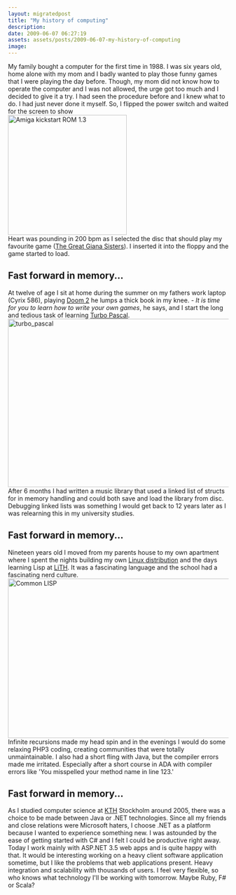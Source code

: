 ```yaml
---
layout: migratedpost
title: "My history of computing"
description:
date: 2009-06-07 06:27:19
assets: assets/posts/2009-06-07-my-history-of-computing
image: 
---
```


<p>My family bought a computer for the first time in 1988. I was six years old, home alone with my mom and I badly wanted to play those funny games that I were playing the day before. Though, my mom did not know how to operate the computer and I was not allowed, the urge got too much and I decided to give it a try. I had seen the procedure before and I knew what to do. I had just never done it myself.  So, I flipped the power switch and waited for the screen to show  <img class="alignleft size-full wp-image-444" style="margin-right: 100%;" title="Amiga kickstart ROM 1.3" src="http://litemedia.info/media/Default/Mint/amiga-kickstart-13-713246.png" alt="Amiga kickstart ROM 1.3" width="271" height="273" /> Heart was pounding in 200 bpm as I selected the disc that should play my favourite game (<a href="http://en.wikipedia.org/wiki/Great_Giana_Sisters">The Great Giana Sisters</a>). I inserted it into the floppy and the game started to load.</p>
<h2>Fast forward in memory...</h2>
<p>At twelve of age I sit at home during the summer on my fathers work laptop (Cyrix 586), playing <a href="http://en.wikipedia.org/wiki/Doom_II">Doom 2</a> he lumps a thick book in my knee. <em>- It is time for you to learn how to write your own games</em>, he says, and I start the long and tedious task of learning <a href="http://en.wikipedia.org/wiki/Turbo_Pascal">Turbo Pascal</a>.  <img class="alignleft size-full wp-image-445" style="margin-right: 100%;" title="turbo_pascal" src="http://litemedia.info/media/Default/Mint/turbo_pascal.png" alt="turbo_pascal" width="540" height="383" /> After 6 months I had written a music library that used a linked list of structs for in memory handling and could both save and load the library from disc.  Debugging linked lists was something I would get back to 12 years later as I was relearning this in my university studies.</p>
<h2>Fast forward in memory...</h2>
<p>Nineteen years old I moved from my parents house to my own apartment where I spent the nights building my own <a href="http://www.linuxfromscratch.org/">Linux distribution</a> and the days learning Lisp at <a href="http://www.lith.liu.se/">LiTH</a>. It was a fascinating language and the school had a fascinating nerd culture.  <img class="alignnone size-full wp-image-446" style="margin-right: 100%;" title="Common LISP" src="http://litemedia.info/media/Default/Mint/parenmatching.png" alt="Common LISP" width="538" height="363" /> Infinite recursions made my head spin and in the evenings I would do some relaxing PHP3 coding, creating communities that were totally unmaintainable. I also had a short fling with Java, but the compiler errors made me irritated. Especially after a short course in ADA with compiler errors like 'You misspelled your method name in line 123.'</p>
<h2>Fast forward in memory...</h2>
<p>As I studied computer science at <a href="http://www.kth.se/">KTH</a> Stockholm around 2005, there was a choice to be made between Java or .NET technologies. Since all my friends and close relations were Microsoft haters, I choose .NET as a platform because I wanted to experience something new. I was astounded by the ease of getting started with C# and I felt I could be productive right away.  Today I work mainly with ASP.NET 3.5 web apps and is quite happy with that. It would be interesting working on a heavy client software application sometime, but I like the problems that web applications present. Heavy integration and scalability with thousands of users.  I feel very flexible, so who knows what technology I'll be working with tomorrow. Maybe Ruby, F# or Scala?</p>
